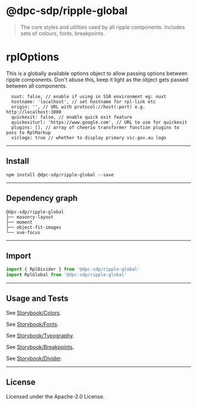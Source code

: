 # @dpc-sdp/ripple-global

> The core styles and utilities used by all ripple components. Includes sets of
colours, fonts, breakpoints.

# rplOptions
This is a globally available options object to allow passing options between ripple components. Don't abuse this, keep it light as the object gets passed between all components.

```
  nuxt: false, // enable if using in SSR environment eg: nuxt
  hostname: 'localhost', // set hostname for rpl-link etc
  origin: '', // URL with protocol://host(:port) e.g. http://localhost:3000
  quickexit: false, // enable quick exit feature
  quickexiturl: 'https://www.google.com', // URL to use for quickexit
  plugins: [], // array of cheerio transformer function plugins to pass to RplMarkup
  viclogo: true // whether to display primary vic.gov.au logo
```

--------------------------------------------------------------------------------

## Install

```shell
npm install @dpc-sdp/ripple-global --save
```

--------------------------------------------------------------------------------

## Dependency graph

```shell
@dpc-sdp/ripple-global
├── masonry-layout
├── moment
├── object-fit-images
└── vue-focus
```

--------------------------------------------------------------------------------

## Import

```js
import { RplDivider } from '@dpc-sdp/ripple-global'
import RplGlobal from '@dpc-sdp/ripple-global'
```

--------------------------------------------------------------------------------

## Usage and Tests

See [Storybook/Colors](https://ripple.sdp.vic.gov.au/?selectedKind=Atoms/Global&selectedStory=Colors).

See [Storybook/Fonts](https://ripple.sdp.vic.gov.au/?selectedKind=Atoms/Global&selectedStory=Fonts).

See [Storybook/Typography](https://ripple.sdp.vic.gov.au/?selectedKind=Atoms/Global&selectedStory=Typography).

See [Storybook/Breakpoints](https://ripple.sdp.vic.gov.au/?selectedKind=Atoms/Global&selectedStory=Breakpoints).

See [Storybook/Divider](https://ripple.sdp.vic.gov.au/?selectedKind=Atoms/Global&selectedStory=Divider).

--------------------------------------------------------------------------------

## License

Licensed under the Apache-2.0 License.
